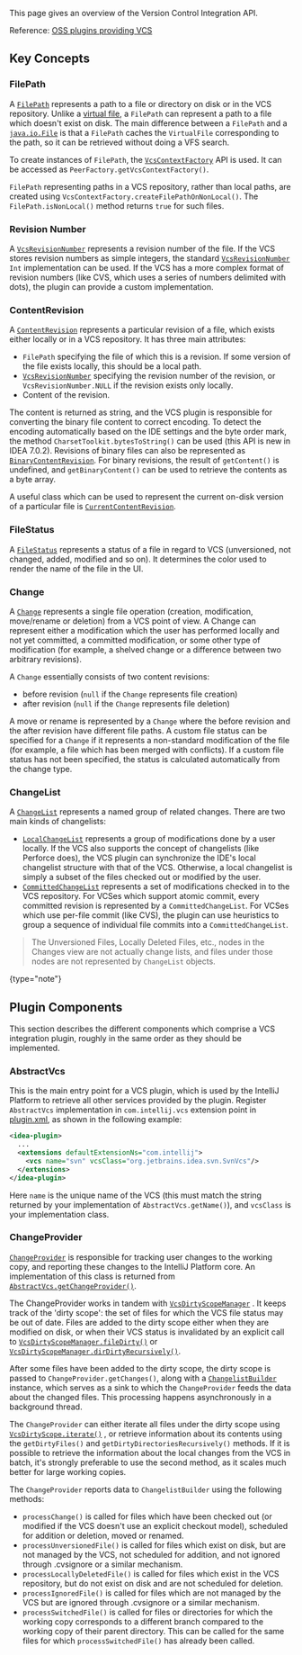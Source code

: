 [//]: # (title: Version Control Systems)

<!-- Copyright 2000-2022 JetBrains s.r.o. and other contributors. Use of this source code is governed by the Apache 2.0 license that can be found in the LICENSE file. -->

This page gives an overview of the Version Control Integration API.

Reference: [OSS plugins providing VCS](https://jb.gg/ipe?extensions=com.intellij.vcs)

## Key Concepts

### FilePath

A [`FilePath`](%gh-ic%/platform/ide-core/src/com/intellij/openapi/vcs/FilePath.java) represents a path to a file or directory on disk or in the VCS repository.
Unlike a [virtual file](virtual_file.md), a `FilePath` can represent a path to a file which doesn't exist on disk.
The main difference between a `FilePath` and a [`java.io.File`](https://docs.oracle.com/javase/8/docs/api/java/io/File.html) is that a `FilePath` caches the `VirtualFile` corresponding to the path, so it can be retrieved without doing a VFS search.

To create instances of `FilePath`, the [`VcsContextFactory`](%gh-ic%/platform/vcs-api/src/com/intellij/openapi/vcs/actions/VcsContextFactory.java) API is used.
It can be accessed as `PeerFactory.getVcsContextFactory()`.

`FilePath` representing paths in a VCS repository, rather than local paths, are created using `VcsContextFactory.createFilePathOnNonLocal()`.
The `FilePath.isNonLocal()` method returns `true` for such files.

### Revision Number

A [`VcsRevisionNumber`](%gh-ic%/platform/vcs-api/vcs-api-core/src/com/intellij/openapi/vcs/history/VcsRevisionNumber.java) represents a revision number of the file.
If the VCS stores revision numbers as simple integers, the standard [`VcsRevisionNumber`](%gh-ic%/platform/vcs-api/vcs-api-core/src/com/intellij/openapi/vcs/history/VcsRevisionNumber.java) `Int` implementation can be used.
If the VCS has a more complex format of revision numbers (like CVS, which uses a series of numbers delimited with dots), the plugin can provide a custom implementation.

### ContentRevision

A [`ContentRevision`](%gh-ic%/platform/vcs-api/vcs-api-core/src/com/intellij/openapi/vcs/changes/ContentRevision.java) represents a particular revision of a file, which exists either locally or in a VCS repository.
It has three main attributes:

* `FilePath` specifying the file of which this is a revision.
  If some version of the file exists locally, this should be a local path.
* [`VcsRevisionNumber`](%gh-ic%/platform/vcs-api/vcs-api-core/src/com/intellij/openapi/vcs/history/VcsRevisionNumber.java) specifying the revision number of the revision, or `VcsRevisionNumber.NULL` if the revision exists only locally.
* Content of the revision.

The content is returned as string, and the VCS plugin is responsible for converting the binary file content to correct encoding.
To detect the encoding automatically based on the IDE settings and the byte order mark, the method `CharsetToolkit.bytesToString()` can be used (this API is new in IDEA 7.0.2).
Revisions of binary files can also be represented as [`BinaryContentRevision`](%gh-ic%/platform/vcs-api/src/com/intellij/openapi/vcs/changes/BinaryContentRevision.java).
For binary revisions, the result of `getContent()` is undefined, and `getBinaryContent()` can be used to retrieve the contents as a byte array.

A useful class which can be used to represent the current on-disk version of a particular file is [`CurrentContentRevision`](%gh-ic%/platform/vcs-api/src/com/intellij/openapi/vcs/changes/CurrentContentRevision.java).

### FileStatus

A [`FileStatus`](%gh-ic%/platform/editor-ui-api/src/com/intellij/openapi/vcs/FileStatus.java) represents a status of a file in regard to VCS (unversioned, not changed, added, modified and so on).
It determines the color used to render the name of the file in the UI.

### Change

A [`Change`](%gh-ic%/platform/vcs-api/vcs-api-core/src/com/intellij/openapi/vcs/changes/Change.java) represents a single file operation (creation, modification, move/rename or deletion) from a VCS point of view.
A Change can represent either a modification which the user has performed locally and not yet committed, a committed modification, or some other type of modification (for example, a shelved change or a difference between two arbitrary revisions).

A `Change` essentially consists of two content revisions:

* before revision (`null` if the `Change` represents file creation)
* after revision (`null` if the `Change` represents file deletion)

A move or rename is represented by a `Change` where the before revision and the after revision have different file paths.
A custom file status can be specified for a `Change` if it represents a non-standard modification of the file (for example, a file which has been merged with conflicts).
If a custom file status has not been specified, the status is calculated automatically from the change type.

### ChangeList

A [`ChangeList`](%gh-ic%/platform/vcs-api/src/com/intellij/openapi/vcs/changes/ChangeList.java) represents a named group of related changes.
There are two main kinds of changelists:

* [`LocalChangeList`](%gh-ic%/platform/vcs-api/src/com/intellij/openapi/vcs/changes/LocalChangeList.java) represents a group of modifications done by a user locally.
  If the VCS also supports the concept of changelists (like Perforce does), the VCS plugin can synchronize the IDE's local changelist structure with that of the VCS.
  Otherwise, a local changelist is simply a subset of the files checked out or modified by the user.
* [`CommittedChangeList`](%gh-ic%/platform/vcs-api/src/com/intellij/openapi/vcs/versionBrowser/CommittedChangeList.java) represents a set of modifications checked in to the VCS repository.
  For VCSes which support atomic commit, every committed revision is represented by a `CommittedChangeList`.
  For VCSes which use per-file commit (like CVS), the plugin can use heuristics to group a sequence of individual file commits into a `CommittedChangeList`.

> The <control>Unversioned Files</control>, <control>Locally Deleted Files</control>, etc., nodes in the <control>Changes</control> view are not actually change lists, and files under those nodes are not represented by `ChangeList` objects.
>
{type="note"}

## Plugin Components

This section describes the different components which comprise a VCS integration plugin, roughly in the same order as they should be implemented.

### AbstractVcs

This is the main entry point for a VCS plugin, which is used by the IntelliJ Platform to retrieve all other services provided by the plugin.
Register `AbstractVcs` implementation in `com.intellij.vcs` extension point in <path>[plugin.xml](plugin_configuration_file.md)</path>, as shown in the following example:

```xml
<idea-plugin>
  ...
  <extensions defaultExtensionNs="com.intellij">
    <vcs name="svn" vcsClass="org.jetbrains.idea.svn.SvnVcs"/>
  </extensions>
</idea-plugin>
```

Here `name` is the unique name of the VCS (this must match the string returned by your implementation of `AbstractVcs.getName()`), and `vcsClass` is your implementation class.

### ChangeProvider

[`ChangeProvider`](%gh-ic%/platform/vcs-api/src/com/intellij/openapi/vcs/changes/ChangeProvider.java) is responsible for tracking user changes to the working copy, and reporting these changes to the IntelliJ Platform core.
An implementation of this class is returned from [`AbstractVcs.getChangeProvider()`](%gh-ic%/platform/vcs-api/src/com/intellij/openapi/vcs/AbstractVcs.java).

The ChangeProvider works in tandem with
[`VcsDirtyScopeManager`](%gh-ic%/platform/vcs-api/src/com/intellij/openapi/vcs/changes/VcsDirtyScopeManager.java)
.
It keeps track of the 'dirty scope': the set of files for which the VCS file status may be out of date.
Files are added to the dirty scope either when they are modified on disk, or when their VCS status is invalidated by an explicit call to
[`VcsDirtyScopeManager.fileDirty()`](%gh-ic%/platform/vcs-api/src/com/intellij/openapi/vcs/changes/VcsDirtyScopeManager.java)
or
[`VcsDirtyScopeManager.dirDirtyRecursively()`](%gh-ic%/platform/vcs-api/src/com/intellij/openapi/vcs/changes/VcsDirtyScopeManager.java).

After some files have been added to the dirty scope, the dirty scope is passed to `ChangeProvider.getChanges()`, along with a
[`ChangelistBuilder`](%gh-ic%/platform/vcs-api/src/com/intellij/openapi/vcs/changes/ChangelistBuilder.java)
instance, which serves as a sink to which the `ChangeProvider` feeds the data about the changed files.
This processing happens asynchronously in a background thread.

The `ChangeProvider` can either iterate all files under the dirty scope using
[`VcsDirtyScope.iterate()`](%gh-ic%/platform/vcs-api/src/com/intellij/openapi/vcs/changes/VcsDirtyScope.java)
, or retrieve information about its contents using the `getDirtyFiles()` and `getDirtyDirectoriesRecursively()` methods.
If it is possible to retrieve the information about the local changes from the VCS in batch, it's strongly preferable to use the second method, as it scales much better for large working copies.

The `ChangeProvider` reports data to `ChangelistBuilder` using the following methods:

* `processChange()` is called for files which have been checked out (or modified if the VCS doesn't use an explicit checkout model), scheduled for addition or deletion, moved or renamed.
* `processUnversionedFile()` is called for files which exist on disk, but are not managed by the VCS, not scheduled for addition, and not ignored through <path>.cvsignore</path> or a similar mechanism.
* `processLocallyDeletedFile()` is called for files which exist in the VCS repository, but do not exist on disk and are not scheduled for deletion.
* `processIgnoredFile()` is called for files which are not managed by the VCS but are ignored through <path>.cvsignore</path> or a similar mechanism.
* `processSwitchedFile()` is called for files or directories for which the working copy corresponds to a different branch compared to the working copy of their parent directory.
  This can be called for the same files for which `processSwitchedFile()` has already been called.
